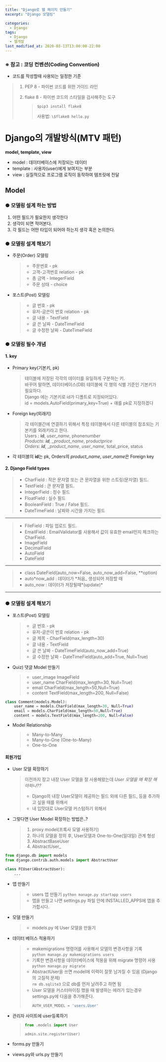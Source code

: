 ```yaml
---
title: "Django로 웹 페이지 만들기"
excerpt: "Django 모델링"

categories:
  - Django
tags:
  - Django
  - 웹개발
last_modified_at: 2020-03-13T13:00:00-22:00
---
```


### ※ 참고 : 코딩 컨벤션(Coding Convention)

- 코드를 작성할때 사용되는 일정한 기준

> 1.  PEP 8 - 파이썬 코드를 위한 가이드 라인
>
> 2.  flake 8 - 파이썬 코드의 스타일을 검사해주는 도구
>     > `$pip3 install flake8`
>     >
>     > 사용법: `\$flake8 hello.py`

# Django의 개발방식(MTV 패턴)

**model, template, view**

- model : 데이터베이스에 저장되는 데이터
- template : 사용자(user)에게 보여지는 부분
- view : 실질적으로 프로그램 로직이 동작하여 템프릿에 전달

## Model

### ● 모델링 설계 하는 방법

1. 어떤 필드가 필요한지 생각한다
2. 생각이 되면 적어본다.
3. 각 필드는 어떤 타입이 되어야 하는지 생각 혹은 논의한다.

### ● 모델링 설계 해보기

- 주문(Order) 모델링

  > - 주문번호 - pk
  > - 고객-고객번호 relation - pk
  > - 총 금액 - IntegerField
  > - 주문 상태 - choice

- 포스트(Post) 모델링
  > - 글 번호 - pk
  > - 유저-글쓴이 번호 relation - pk
  > - 글 내용 - TextField
  > - 글 쓴 날짜 - DateTimeField
  > - 글 수정한 날짜 - DateTimeField

### ● 모델링 필수 개념

#### 1. key

- Primary key(기본키, pk)

  > 테이블에 저장된 각각의 데이터를 유일하게 구분하는 키.  
  > 바꾸어 말하면, 데이터베이스(DB) 테이블에 각 행의 식별 기준인 기본키가 필요하다.  
  > Django 에는 기본키로 id가 디폴트로 지정되어있다.  
  > id = models.AutoField(primary_key=True) + 얘를 pk로 지정하겠다

- Foreign key(외래키)
  > 각 테이블간에 연결하기 위해서 특정 테이블에서 다른 테이블의 참조되는 기본키를 외래키라고 한다.  
  > Users : **id**, _user_name_, phone*number  
  > Products: **id**, \_product_name*, product*price  
  > Orders: **id**, \_product_name*, _user_name_, total_price, status

* 각 테이블의 **id**는 pk, Orders의 _product_name_, *user_name*은 Foreign key

#### 2. Django Field types

> - CharField : 작은 문자열 또는 큰 문자열을 위한 스트링(문자열) 필드.
> - TextField : 큰 문자열 필드.
> - IntegerField : 정수 필드
> - FloatField : 실수 필드
> - BooleanField : True / False 필드.
> - DateTimeField : 날짜와 시간을 가지는 필드

---

> - FileField : 파일 업로드 필드.
> - EmailField : EmailValidator를 사용해서 값이 유효한 email인지 체크하는 CharField.
> - ImageField
> - DecimalField
> - AutoField
> - DateField

---

> - class DateField(auto_now=False, auto_now_add=False, \*\*option)
> - auto*now_add : 데이터가 *처음\_ 생성되어 저장할 때
> - auto_now : 데이터가 저장될때*(update)*

---

### ● 모델링 설계 해보기

- 포스트(Post) 모델링
  > - 글 번호 - pk
  > - 유저-글쓴이 번호 relation - pk
  > - 글 제목 - CharField(max_length=30)
  > - 글 내용 - TextField
  > - 글 쓴 날짜 - DateTimeField(auto_now_add=True)
  > - 글 수정한 날짜 - DateTimeField(auto_add=True, Null=True)

* Quiz) 댓글 Model 만들기
  > - user_image ImageField
  > - user_name CharField(max_length=30, Null=True)
  > - email CharField(max_length=50,Null=True)
  > - content TextField(max_length=200, Null=False)

```py
class Comment(models.Model):
	user_name = models.CharField(max_length=30, Null=True)
	email = models.CharField(max_length=50,Null=True)
	content = models.TextField(max_length=200, Null=False)
```

- Model Relationship
  > - Many-to-Many
  > - Many-to-One (One-to-Many)
  > - One-to-One

#### 회원가입

- User 모델 확장하기

  > 이전까지 장고 내장 User 모델을 잘 사용해왔는데 _User 모델을 왜 확장 해야하나??_
  >
  > - Django의 내장 User모델이 제공하는 필드 외에 다른 필드, 등을 추가하고 싶을 때를 위해서
  > - 내 입맛대로 User모델 커스텀하기 위해서

- 그렇다면 User Model 확장하는 방법은..?
  > 1. proxy model(프록사 모델 사용하기)
  > 2. 하나의 모델을 정의 후, User모델과 One-to-One(일대일) 관계 형성
  > 3. AbstractBaseUser
  > 4. AbstractUser\_

```py
from django.db import models
from django.contrib.auth.models import AbstractUser

class FCUser(AbstractUser):
	...
```

- 앱 만들기

  > - users 앱 만들기
  >   `python manage.py startapp users`
  > - 앱을 만들고 나면 settings.py 파일 안에 INSTALLED_APPS에 앱을 추가합시다.

- 모델 만들기

  > - models.py 에 User 모델을 만들기

- 데이터 베이스 적용하기

  > - makemigrations 명령어를 사용해서 모델의 변경사항을 기록  
  >   `python manage.py makemigrations users`
  > - 기록한 변경사항을 데이터베이스에 적용을 위해 migrate 명령어 사용  
  >   `python manage.py migrate`
  > - AbstractUser을 쓰면 model에 이력이 잘못 남겨질 수 있음 (Django의 고질적 문제)  
  >   `rm db.sqlite3` 으로 db를 먼저 날려주고 하면 됨
  > - User 모델을 커스터마이징 했을 때 발생하는 에러가 있는경우 settings.py에 다음을 추가해준다.
  >   ```py
  >   AUTH_USER_MODEL = 'users.User'
  >   ```

- 관리자 사이트에 user등록하기

  > ```py
  > from .models import User
  >
  > admin.site.register(User)
  > ```

- forms.py 만들기

- views.py와 urls.py 만들기

